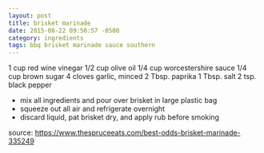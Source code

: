 ```yaml
---
layout: post
title: brisket marinade
date: 2015-08-22 09:50:57 -0500
category: ingredients
tags: bbq brisket marinade sauce southern
---
```


1 cup red wine vinegar
1/2 cup olive oil
1/4 cup worcestershire sauce
1/4 cup brown sugar
4 cloves garlic, minced
2 Tbsp. paprika
1 Tbsp. salt
2 tsp. black pepper
* mix all ingredients and pour over brisket in large plastic bag
* squeeze out all air and refrigerate overnight
* discard liquid, pat brisket dry, and apply rub before smoking

source: <https://www.thespruceeats.com/best-odds-brisket-marinade-335249>
